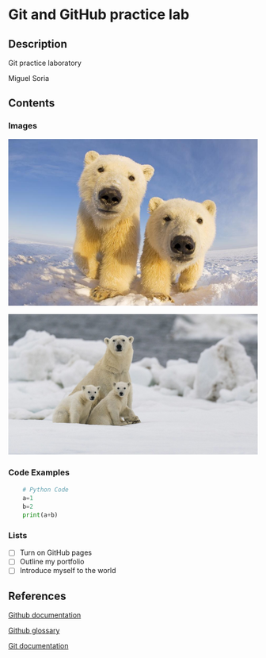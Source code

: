 # Git and GitHub practice lab

## Description

Git practice laboratory

Miguel Soria

## Contents

### Images

![Picture of some polar bears!](https://github.com/MESC2004/git-lab/blob/main/images/PolarBears1.jpg)

![Picture of more polar bears!](https://github.com/MESC2004/git-lab/blob/main/images/PolarBears2.jpg)

### Code Examples

```python
    # Python Code
    a=1 
    b=2 
    print(a+b)
```

### Lists

- [ ] Turn on GitHub pages
- [ ] Outline my portfolio
- [ ] Introduce myself to the world

## References

[Github documentation](https://docs.github.com/en)

[Github glossary](https://docs.github.com/en/get-started/learning-about-github/github-glossary)

[Git documentation](https://git-scm.com/doc)

